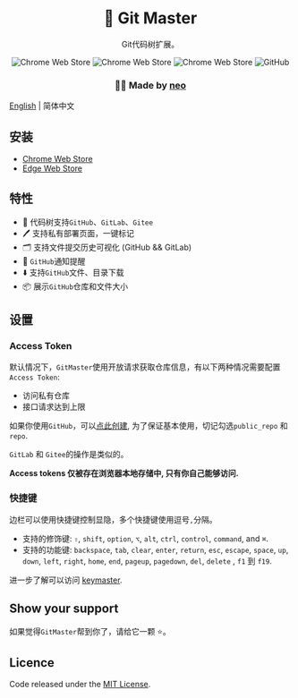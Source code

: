 <h1 align="center">🚀 Git Master</h1>
<p align="center">Git代码树扩展。</p>
<p align="center">
<img alt="Chrome Web Store" src="https://img.shields.io/chrome-web-store/users/klmeolbcejnhefkapdchfhlhhjgobhmo">
<img alt="Chrome Web Store" src="https://img.shields.io/chrome-web-store/v/klmeolbcejnhefkapdchfhlhhjgobhmo">
<img alt="Chrome Web Store" src="https://img.shields.io/chrome-web-store/stars/klmeolbcejnhefkapdchfhlhhjgobhmo">
<img alt="GitHub" src="https://img.shields.io/github/license/ineo6/git-master">
</p>

<h3 align="center">🙋‍♂️ Made by <a href="https://github.com/ineo6">neo</a></h3>

[English](./README.md) | 简体中文

## 安装

- [Chrome Web Store](https://chrome.google.com/webstore/detail/git-master/klmeolbcejnhefkapdchfhlhhjgobhmo)
- [Edge Web Store](https://microsoftedge.microsoft.com/addons/detail/pcpkfgepcjdmdfelbabogmgoadgmiocg)

## 特性

- 🚀 代码树支持`GitHub`、`GitLab`、`Gitee`
- 🖊️ 支持私有部署页面，一键标记
- 🗂️ 支持文件提交历史可视化 (GitHub && GitLab)
- 🔔 `GitHub`通知提醒
- ⬇️ 支持`GitHub`文件、目录下载
- 📦 展示`GitHub`仓库和文件大小

## 设置

### Access Token

默认情况下，`GitMaster`使用开放请求获取仓库信息，有以下两种情况需要配置`Access Token`:

- 访问私有仓库
- 接口请求达到上限

如果你使用`GitHub`，可以[点此创建](https://github.com/settings/tokens/new?scopes=repo&description=Git%20Master%20extension),  为了保证基本使用，切记勾选`public_repo` 和 `repo`.

`GitLab` 和 `Gitee`的操作是类似的。

**Access tokens 仅被存在浏览器本地存储中, 只有你自己能够访问.**

### 快捷键

边栏可以使用快捷键控制显隐，多个快捷键使用逗号`,`分隔。

- 支持的修饰键: `⇧`, `shift`, `option`, `⌥`, `alt`, `ctrl`, `control`, `command`, and `⌘`.
- 支持的功能键: `backspace`, `tab`, `clear`, `enter`, `return`, `esc`, `escape`, `space`, `up`, `down`, `left`, `right`, `home`, `end`, `pageup`, `pagedown`, `del`, `delete` , `f1` 到 `f19`.

进一步了解可以访问 [keymaster](https://github.com/madrobby/keymaster#supported-keys).

## Show your support

如果觉得`GitMaster`帮到你了，请给它一颗 ⭐️。
## Licence

Code released under the [MIT License](LICENSE).
